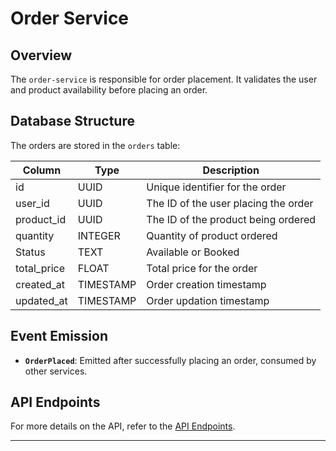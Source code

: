 # Order Service

## Overview
The `order-service` is responsible for order placement. It validates the user and product availability before placing an order.

## Database Structure
The orders are stored in the `orders` table:

| Column     | Type     | Description                     |
|------------|----------|---------------------------------|
| id         | UUID     | Unique identifier for the order |
| user_id    | UUID     | The ID of the user placing the order |
| product_id | UUID     | The ID of the product being ordered |
| quantity   | INTEGER  | Quantity of product ordered     |
| Status     | TEXT     | Available or Booked             |
| total_price| FLOAT    | Total price for the order       |
| created_at | TIMESTAMP | Order creation timestamp       |
| updated_at | TIMESTAMP | Order updation timestamp       |

## Event Emission
- **`OrderPlaced`**: Emitted after successfully placing an order, consumed by other services.

## API Endpoints
For more details on the API, refer to the [API Endpoints](api-endpoints.md).

---
